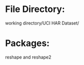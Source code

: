 File Directory:
===============
working directory/UCI HAR Dataset/

Packages:
=========
reshape and reshape2

